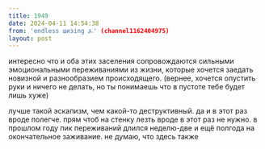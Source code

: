 ```yaml
---
title: 1949
date: 2024-04-11 14:54:38
from: 'endless шизing ⍼' (channel1162404975)
layout: post
---
```


интересно что и оба этих заселения сопровождаются сильными эмоциональными переживаниями из жизни, которые хочется заедать новизной и разнообразием происходящего. (вернее, хочется опустить руки и ничего не делать, но ты понимаешь что в пустоте тебе будет лишь хуже)

лучше такой эскапизм, чем какой-то деструктивный. да и в этот раз вроде полегче. прям чтоб на стенку лезть вроде в этот раз не нужно.
в прошлом году пик переживаний длился неделю-две и ещё полгода на окончательное заживание. не думаю, что здесь также
